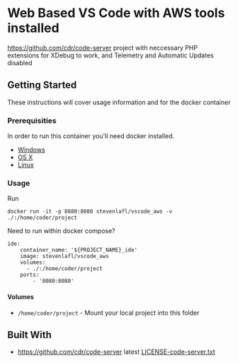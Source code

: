 # Web Based VS Code with AWS tools installed

https://github.com/cdr/code-server project with neccessary PHP extensions for XDebug to work, and Telemetry and Automatic Updates disabled

## Getting Started

These instructions will cover usage information and for the docker container

### Prerequisities

In order to run this container you'll need docker installed.

- [Windows](https://docs.docker.com/windows/started)
- [OS X](https://docs.docker.com/mac/started/)
- [Linux](https://docs.docker.com/linux/started/)

### Usage

Run

```shell
docker run -it -p 8080:8080 stevenlafl/vscode_aws -v ./:/home/coder/project
```

Need to run within docker compose?

    ide:
        container_name: '${PROJECT_NAME}_ide'
        image: stevenlafl/vscode_aws
        volumes:
          - ./:/home/coder/project
        ports:
            - '8080:8080'

#### Volumes

- `/home/coder/project` - Mount your local project into this folder

## Built With

- https://github.com/cdr/code-server latest [LICENSE-code-server.txt](LICENSE-code-server.txt)
